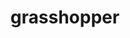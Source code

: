 ---
title: "grasshopper"
bgimage: "grasshopper.jpg"
spread: "right" 
start : "31.02"
end: "60.34"
---